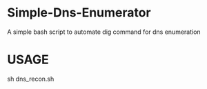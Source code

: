 # Simple-Dns-Enumerator
A simple bash script to automate dig command for dns enumeration

# USAGE

sh dns_recon.sh <target domain>
